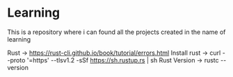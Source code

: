 # Learning
This is a repository where i can found all the projects created in the name of learning

Rust -> https://rust-cli.github.io/book/tutorial/errors.html
    Install rust -> curl --proto '=https' --tlsv1.2 -sSf https://sh.rustup.rs | sh
    Rust Version -> rustc --version
